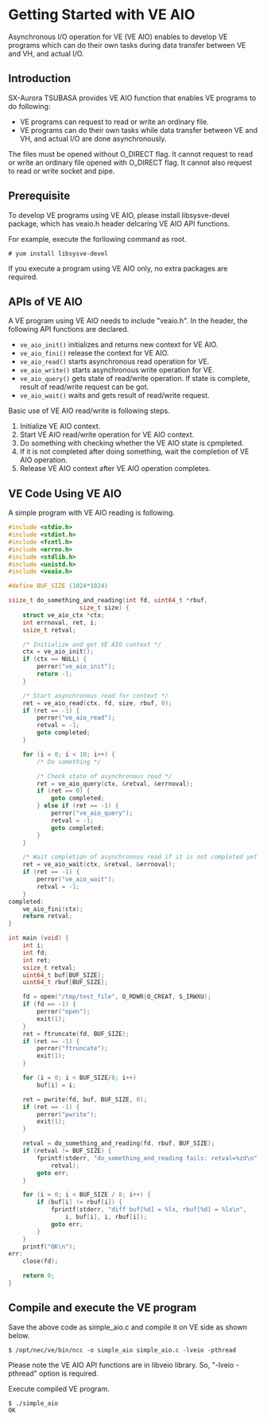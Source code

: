 # Getting Started with VE AIO
Asynchronous I/O operation for VE (VE AIO) enables to develop VE programs which can do their own tasks during data transfer between VE and VH, and actual I/O.

## Introduction
SX-Aurora TSUBASA provides VE AIO function that enables VE programs to do following:
- VE programs can request to read or write an ordinary file.
- VE programs can do their own tasks while data transfer between VE and VH, and actual I/O are done asynchronously.

The files must be opened without O_DIRECT flag.
It cannot request to read or write an ordinary file opened with O_DIRECT flag.
It cannot also request to read or write socket and pipe.

## Prerequisite
To develop VE programs using VE AIO, please install libsysve-devel package, which has veaio.h header delcaring VE AIO API functions.

For example, execute the forllowing command as root.
~~~
# yum install libsysve-devel
~~~

If you execute a program using VE AIO only, no extra packages are required.

## APIs of VE AIO
A VE program using VE AIO needs to include "veaio.h".
In the header, the following API functions are declared.
- `ve_aio_init()` initializes and returns new context for VE AIO.
- `ve_aio_fini()` release the context for VE AIO.
- `ve_aio_read()` starts asynchronous read operation for VE.
- `ve_aio_write()` starts asynchronous write operation for VE.
- `ve_aio_query()` gets state of read/write operation. If state is complete, result of read/write request can be got.
- `ve_aio_wait()`  waits and gets result of read/write request.

Basic use of VE AIO read/write is following steps.
1. Initialize VE AIO context.
2. Start VE AIO read/write operation for VE AIO context.
3. Do something with checking whether the VE AIO state is cpmpleted.
4. If it is not completed after doing something, wait the completion of VE AIO operation.
5. Release VE AIO context after VE AIO operation completes.

## VE Code Using VE AIO
A simple program with VE AIO reading is following.
~~~c
#include <stdio.h>
#include <stdint.h>
#include <fcntl.h>
#include <errno.h>
#include <stdlib.h>
#include <unistd.h>
#include <veaio.h>

#define BUF_SIZE (1024*1024)

ssize_t do_something_and_reading(int fd, uint64_t *rbuf,
					size_t size) {
	struct ve_aio_ctx *ctx;
	int errnoval, ret, i;
	ssize_t retval;

	/* Initialize and get VE AIO context */
	ctx = ve_aio_init();
	if (ctx == NULL) {
		perror("ve_aio_init");
		return -1;
	}

	/* Start asynchronous read for context */
	ret = ve_aio_read(ctx, fd, size, rbuf, 0);
	if (ret == -1) {
		perror("ve_aio_read");
		retval = -1;
		goto completed;
	}

	for (i = 0; i < 10; i++) {
		/* Do something */

		/* Check state of asynchronous read */
		ret = ve_aio_query(ctx, &retval, &errnoval);
		if (ret == 0) {
			goto completed;
		} else if (ret == -1) {
			perror("ve_aio_query");
			retval = -1;
			goto completed;
		}
	}

	/* Wait completion of asynchronous read if it is not completed yet */
	ret = ve_aio_wait(ctx, &retval, &errnoval);
	if (ret == -1) {
		perror("ve_aio_wait");
		retval = -1;
	}
completed:
	ve_aio_fini(ctx);
	return retval;
}

int main (void) {
	int i;
	int fd;
	int ret;
	ssize_t retval;
	uint64_t buf[BUF_SIZE];
	uint64_t rbuf[BUF_SIZE];

	fd = open("/tmp/test_file", O_RDWR|O_CREAT, S_IRWXU);
	if (fd == -1) {
		perror("open");
		exit(1);
	}
	ret = ftruncate(fd, BUF_SIZE);
	if (ret == -1) {
		perror("ftruncate");
		exit(1);
	}

	for (i = 0; i < BUF_SIZE/8; i++)
		buf[i] = i;

	ret = pwrite(fd, buf, BUF_SIZE, 0);
	if (ret == -1) {
		perror("pwrite");
		exit(1);
	}

	retval = do_something_and_reading(fd, rbuf, BUF_SIZE);
	if (retval != BUF_SIZE) {
		fprintf(stderr, "do_something_and_reading fails: retval=%zd\n",
			retval);
		goto err;
	}

	for (i = 0; i < BUF_SIZE / 8; i++) {
		if (buf[i] != rbuf[i]) {
			fprintf(stderr, "diff buf[%d] = %lx, rbuf[%d] = %lx\n",
				i, buf[i], i, rbuf[i]);
			goto err;
		}
	}
	printf("OK\n");
err:
	close(fd);

	return 0;
}
~~~

## Compile and execute the VE program
Save the above code as simple_aio.c and compile it on VE side as shown below.
~~~
$ /opt/nec/ve/bin/ncc -o simple_aio simple_aio.c -lveio -pthread
~~~
Please note the VE AIO API functions are in libveio library. So, "-lveio -pthread" option is required.

Execute compiled VE program.
~~~
$ ./simple_aio
OK
~~~
